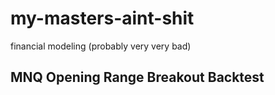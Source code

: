 # my-masters-aint-shit
financial modeling (probably very very bad)

## MNQ Opening Range Breakout Backtest
